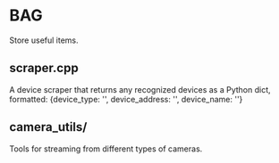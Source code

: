 # BAG
Store useful items.

## scraper.cpp
A device scraper that returns any recognized devices as a 
Python dict, formatted: {device\_type: '', device\_address: '', 
device\_name: ''}

## camera\_utils/
Tools for streaming from different types of cameras.
